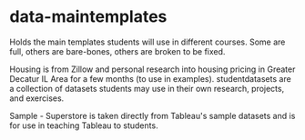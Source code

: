 # data-maintemplates
Holds the main templates students will use in different courses. Some are full, others are bare-bones, others are broken to be fixed.

Housing is from Zillow and personal research into housing pricing in Greater Decatur IL Area for a few months (to use in examples).
studentdatasets are a collection of datasets students may use in their own research, projects, and exercises.

Sample - Superstore is taken directly from Tableau's sample datasets and is for use in teaching Tableau to students.
